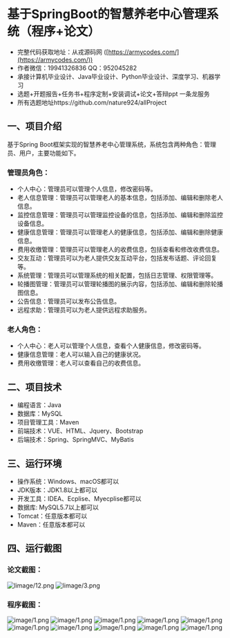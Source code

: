 基于SpringBoot的智慧养老中心管理系统（程序+论文）
=
- 完整代码获取地址：从戎源码网 ([https://armycodes.com/](https://armycodes.com/))
- 作者微信：19941326836  QQ：952045282 
- 承接计算机毕业设计、Java毕业设计、Python毕业设计、深度学习、机器学习
- 选题+开题报告+任务书+程序定制+安装调试+论文+答辩ppt 一条龙服务
- 所有选题地址https://github.com/nature924/allProject

一、项目介绍
---
基于Spring Boot框架实现的智慧养老中心管理系统，系统包含两种角色：管理员、用户，主要功能如下。

### 管理员角色：
- 个人中心：管理员可以管理个人信息，修改密码等。
- 老人信息管理：管理员可以管理老人的基本信息，包括添加、编辑和删除老人信息。
- 监控信息管理：管理员可以管理监控设备的信息，包括添加、编辑和删除监控设备信息。
- 健康信息管理：管理员可以管理老人的健康信息，包括添加、编辑和删除健康信息。
- 费用收缴管理：管理员可以管理老人的收费信息，包括查看和修改收费信息。
- 交友互动：管理员可以为老人提供交友互动平台，包括发布话题、评论回复等。
- 系统管理：管理员可以管理系统的相关配置，包括日志管理、权限管理等。
- 轮播图管理：管理员可以管理轮播图的展示内容，包括添加、编辑和删除轮播图信息。
- 公告信息：管理员可以发布公告信息。
- 远程求助：管理员可以为老人提供远程求助服务。

### 老人角色：
- 个人中心：老人可以管理个人信息，查看个人健康信息，修改密码等。
- 健康信息管理：老人可以输入自己的健康状况。
- 费用收缴管理：老人可以查看自己的收费信息。




二、项目技术
---
- 编程语言：Java
- 数据库：MySQL
- 项目管理工具：Maven
- 前端技术：VUE、HTML、Jquery、Bootstrap
- 后端技术：Spring、SpringMVC、MyBatis

三、运行环境
---
- 操作系统：Windows、macOS都可以
- JDK版本：JDK1.8以上都可以
- 开发工具：IDEA、Ecplise、Myecplise都可以
- 数据库: MySQL5.7以上都可以
- Tomcat：任意版本都可以
- Maven：任意版本都可以

四、运行截图
---
### 论文截图：
![limage/12.png](limage/3.png)
![limage/3.png](limage/2.png)

### 程序截图：
![image/1.png](image/1.png)
![image/1.png](image/2.png)
![image/1.png](image/3.png)
![image/1.png](image/4.png)
![image/1.png](image/5.png)
![image/1.png](image/6.png)
![image/1.png](image/7.png)
![image/1.png](image/8.png)
![image/1.png](image/9.png)
![image/1.png](image/10.png)

